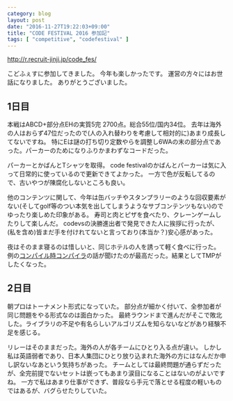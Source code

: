 ```yaml
---
category: blog
layout: post
date: "2016-11-27T19:22:03+09:00"
title: "CODE FESTIVAL 2016 参加記"
tags: [ "competitive", "codefestival" ]
---
```


<http://r.recruit-jinji.jp/code_fes/>

こどふぇすに参加してきました。
今年も楽しかったです。
運営の方々にはお世話になりました。
ありがとうございました。

## $1$日目

本戦はABCD+部分点EHの実質$5$完 $2700$点。総合$55$位/国内$34$位。
去年は海外の人はおらず$47$位だったので(人の入れ替わりを考慮して相対的に)あまり成長してないですね。
特にEは謎の打ち切り定数やらを調整し6WAの末の部分点であった。パーカーのためになりふりかまわずなコードだった。

パーカーとかばんとTシャツを取得。
code festivalのかばんとパーカーは気に入って日常的に使っているので更新できてよかった。
一方で色が反転してるので、古いやつが陳腐化しないところも良い。

他のコンテンツに関して、今年は缶バッチやスタンプラリーのような回収要素がない(そしてgolf等のつい本気を出してしまうようなサブコンテンツもない)のでゆったり楽しめた印象がある。
寿司と肉とピザを食べたり、クレーンゲームしたりして楽しんだ。
codevsの決勝進出者で発見できた人に挨拶に行ったが、(私を含め)皆まだ手を付けれてないと言っており(本当か？)安心感があった。

夜はそのまま寝るのは惜しいと、同じホテルの人を誘って軽く食べに行った。
例の[コンパイル時コンパイラ](https://github.com/kw-udon/constexpr-8cc)の話が聞けたのが最高だった。結果としてTMPがしたくなった。

## $2$日目

朝プロはトーナメント形式になっていた。
部分点が細かく付いて、全参加者が同じ問題をやる形式なのは面白かった。
最終ラウンドまで進んだがそこで敗北した。ライブラリの不足や有名らしいアルゴリズムを知らないなどがあり経験不足を感じる。

リレーはそのままだった。海外の人が各チームにひとり入る点が違い。
しかし私は英語弱者であり、日本人集団にひとり放り込まれた海外の方にはなんだか申し訳ないなあという気持ちがあった。
チームとしては最終問題が通らずだったが、全完前提でないセットは嵌ってもあまり涙目になることはないのがよいですね。
一方で私はあまり仕事ができず、普段なら手元で落とせる程度の軽いものではあるが、バグらせたりしていた。
